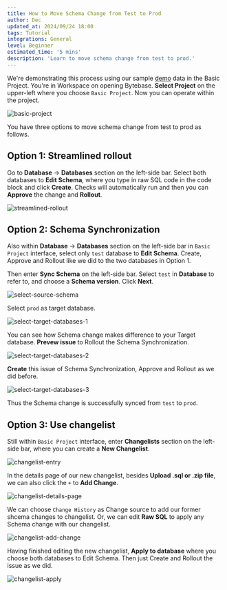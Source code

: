 ```yaml
---
title: How to Move Schema Change from Test to Prod
author: Dec
updated_at: 2024/09/24 18:00
tags: Tutorial
integrations: General
level: Beginner
estimated_time: '5 mins'
description: 'Learn to move schema change from test to prod.'
---
```


We're demonstrating this process using our sample [demo](https://demo.bytebase.com/) data in the Basic Project. You're in Workspace on opening Bytebase. **Select Project** on the upper-left where you choose `Basic Project`. Now you can operate within the project.

![basic-project](content/docs/tutorials/how-to-move-schema-change-from-test-to-prod/basic-project.webp)

You have three options to move schema change from test to prod as follows.

## Option 1: Streamlined rollout

Go to **Database** -> **Databases** section on the left-side bar. Select both databases to **Edit Schema**, where you type in raw SQL code in the code block and click **Create**. Checks will automatically run and then you can **Approve** the change and **Rollout**.

![streamlined-rollout](content/docs/tutorials/how-to-move-schema-change-from-test-to-prod/streamlined-rollout.webp)

## Option 2: Schema Synchronization

Also within **Database** -> **Databases** section on the left-side bar in `Basic Project` interface, select only `test` database to **Edit Schema**. Create, Approve and Rollout like we did to the two databases in Option 1.

Then enter **Sync Schema** on the left-side bar. Select `test` in **Database** to refer to, and choose a **Schema version**. Click **Next**.

![select-source-schema](content/docs/tutorials/how-to-move-schema-change-from-test-to-prod/select-source-schema.webp)

Select `prod` as target database.

![select-target-databases-1](content/docs/tutorials/how-to-move-schema-change-from-test-to-prod/select-target-databases-1.webp)

You can see how Schema change makes difference to your Target database. **Prevew issue** to Rollout the Schema Synchronization.

![select-target-databases-2](content/docs/tutorials/how-to-move-schema-change-from-test-to-prod/select-target-databases-2.webp)

**Create** this issue of Schema Synchronization, Approve and Rollout as we did before.

![select-target-databases-3](content/docs/tutorials/how-to-move-schema-change-from-test-to-prod/select-target-databases-3.webp)

Thus the Schema change is successfully synced from `test` to `prod`.

## Option 3: Use changelist

Still within `Basic Project` interface, enter **Changelists** section on the left-side bar, where you can create a **New Changelist**.

![changelist-entry](content/docs/tutorials/how-to-move-schema-change-from-test-to-prod/changelist-entry.webp)

In the details page of our new changelist, besides **Upload .sql or .zip file**, we can also click the `+` to **Add Change**.

![changelist-details-page](content/docs/tutorials/how-to-move-schema-change-from-test-to-prod/changelist-details-page.webp)

We can choose `Change History` as Change source to add our former shcema changes to changelist. Or, we can edit **Raw SQL** to apply any Schema change with our changelist.

![changelist-add-change](content/docs/tutorials/how-to-move-schema-change-from-test-to-prod/changelist-add-change.webp)

Having finished editing the new changelist, **Apply to database** where you choose both databases to Edit Schema. Then just Create and Rollout the issue as we did.

![changelist-apply](content/docs/tutorials/how-to-move-schema-change-from-test-to-prod/changelist-apply.webp)
